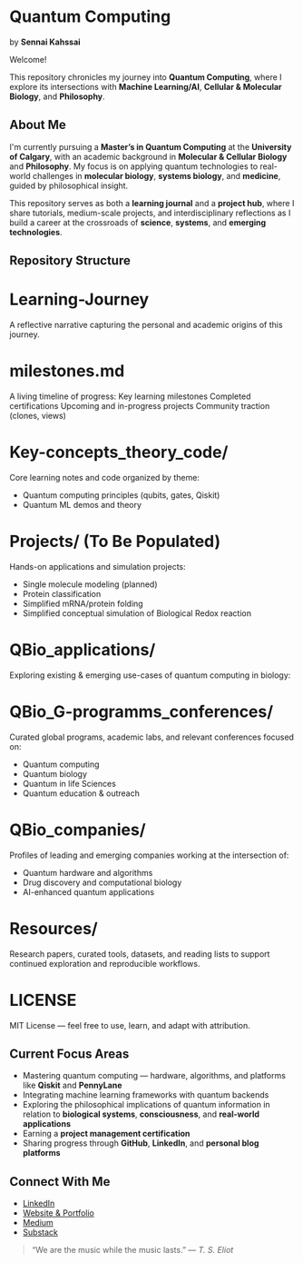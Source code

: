 # Quantum Computing  
by **Sennai Kahssai**

Welcome! 

This repository chronicles my journey into **Quantum Computing**, where I explore its intersections with **Machine Learning/AI**, **Cellular & Molecular Biology**, and **Philosophy**.
## About Me
I'm currently pursuing a **Master’s in Quantum Computing** at the **University of Calgary**, with an academic background in **Molecular & Cellular Biology** and **Philosophy**. My focus is on applying quantum technologies to real-world challenges in **molecular biology**, **systems biology**, and **medicine**, guided by philosophical insight.

This repository serves as both a **learning journal** and a **project hub**, where I share tutorials, medium-scale projects, and interdisciplinary reflections as I build a career at the crossroads of **science**, **systems**, and **emerging technologies**.

## Repository Structure

# Learning-Journey

A reflective narrative capturing the personal and academic origins of this journey.

# milestones.md

A living timeline of progress:
Key learning milestones
Completed certifications
Upcoming and in-progress projects
Community traction (clones, views)

# Key-concepts_theory_code/

Core learning notes and code organized by theme:

- Quantum computing principles (qubits, gates, Qiskit)
-  Quantum ML demos and theory

# Projects/ (To Be Populated)

Hands-on applications and simulation projects:

- Single molecule modeling (planned)
- Protein classification
- Simplified mRNA/protein folding
- Simplified conceptual simulation of Biological Redox reaction 


# QBio_applications/

Exploring existing & emerging use-cases of quantum computing in biology:

# QBio_G-programms_conferences/

Curated global programs, academic labs, and relevant conferences focused on:

- Quantum computing
- Quantum biology
- Quantum in life Sciences
- Quantum education & outreach

# QBio_companies/

Profiles of leading and emerging companies working at the intersection of:

- Quantum hardware and algorithms
- Drug discovery and computational biology
- AI-enhanced quantum applications

# Resources/

Research papers, curated tools, datasets, and reading lists to support continued exploration and reproducible workflows.
 
 # LICENSE

MIT License — feel free to use, learn, and adapt with attribution. 


## Current Focus Areas
- Mastering quantum computing — hardware, algorithms, and platforms like **Qiskit** and **PennyLane**  
- Integrating machine learning frameworks with quantum backends  
- Exploring the philosophical implications of quantum information in relation to **biological systems**, **consciousness**, and **real-world applications**  
- Earning a **project management certification**  
- Sharing progress through **GitHub**, **LinkedIn**, and **personal blog platforms**  


## Connect With Me
- [LinkedIn](https://www.linkedin.com/in/senay-kahsay)
- [Website & Portfolio](https://sennai_web_URL.com)
- [Medium](https://medium.com/@kahssai.sen)
- [Substack](https://sennai.substack.com)

> “We are the music while the music lasts.” — *T. S. Eliot*
